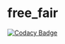 # free_fair

[![Codacy Badge](https://api.codacy.com/project/badge/Grade/cc618984eca945c3ad5bdc1efcaaed9f)](https://app.codacy.com/app/victorpb/free_fair?utm_source=github.com&utm_medium=referral&utm_content=victorpb/free_fair&utm_campaign=badger)
